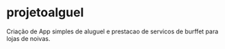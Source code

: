 # projetoalguel
Criação de App simples de aluguel e prestacao de servicos de burffet para lojas de noivas.
